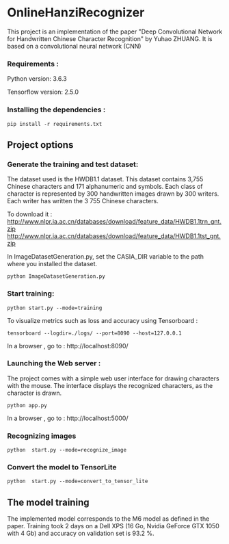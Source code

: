 # OnlineHanziRecognizer

This project is an implementation of the paper "Deep Convolutional Network for Handwritten Chinese Character Recognition" by Yuhao ZHUANG.
It is based on a convolutional neural network (CNN)

### Requirements :
Python version: 3.6.3

Tensorflow version: 2.5.0

### Installing the dependencies :

```
pip install -r requirements.txt
```

## Project options

### Generate the training and test dataset:

The dataset used is the HWDB1.1 dataset. 
This dataset contains 3,755 Chinese characters and 171 alphanumeric
and symbols. Each class of character is represented by 300 handwritten images drawn by 300 writers. 
Each writer has written the 3 755 Chinese characters. 

To download it :
http://www.nlpr.ia.ac.cn/databases/download/feature_data/HWDB1.1trn_gnt.zip
http://www.nlpr.ia.ac.cn/databases/download/feature_data/HWDB1.1tst_gnt.zip

In ImageDatasetGeneration.py, set the CASIA_DIR variable to the path where you installed the dataset.

``` python ImageDatasetGeneration.py ```

### Start training:

``` python start.py --mode=training ```

To visualize metrics such as loss and accuracy using Tensorboard :

``` tensorboard --logdir=./logs/ --port=8090 --host=127.0.0.1 ```
 
In a browser , go to : http://localhost:8090/

### Launching the Web server :

The project comes with a simple web user interface for drawing characters with the mouse.
The interface displays the recognized characters, as the character is drawn.

``` python app.py ``` 

In a browser , go to : http://localhost:5000/

### Recognizing images 

``` python  start.py --mode=recognize_image ```

### Convert the model to TensorLite

``` python  start.py --mode=convert_to_tensor_lite ```

## The model training

The implemented model corresponds to the M6 model as defined in the paper.
Training took 2 days on a Dell XPS (16 Go, Nvidia GeForce GTX 1050 with 4 Gb) and accuracy on validation set is 93.2 %.








 


